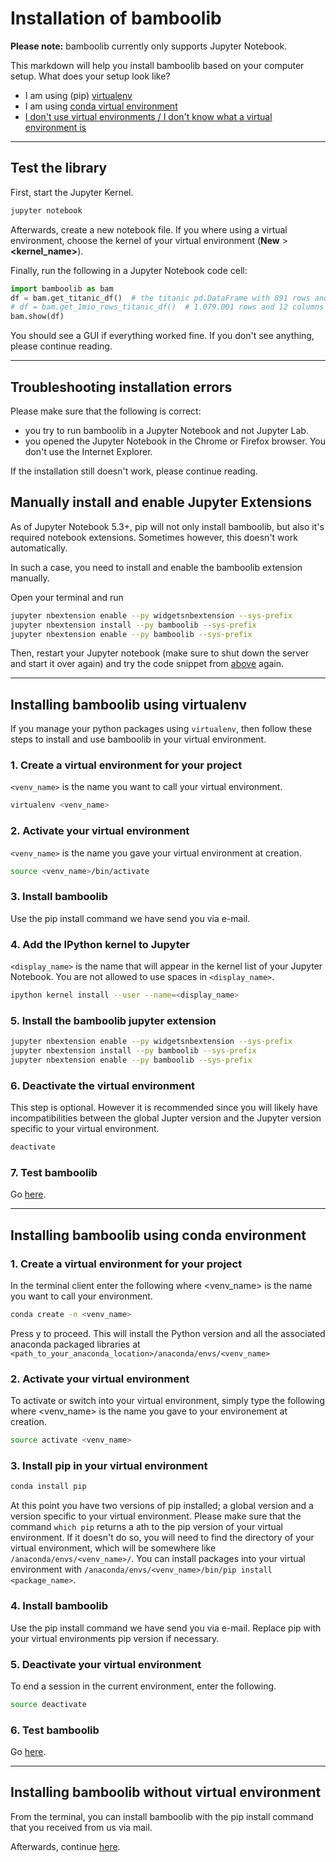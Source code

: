 # Installation of bamboolib

**Please note:** bamboolib currently only supports Jupyter Notebook.

This markdown will help you install bamboolib based on your computer setup. What does your setup look like?

- I am using (pip) [virtualenv](https://github.com/tkrabel/bamboolib/blob/master/Installation.md#installing-bamboolib-using-virtualenv)
- I am using [conda virtual environment](https://github.com/tkrabel/bamboolib/blob/master/Installation.md#installing-bamboolib-using-conda-environment)
- [I don't use virtual environments / I don't know what a virtual environment is](https://github.com/tkrabel/bamboolib/blob/master/Installation.md#installing-bamboolib-without-virtual-environment)

--------

## Test the library

First, start the Jupyter Kernel.

```bash
jupyter notebook
```

Afterwards, create a new notebook file. If you where using a virtual environment, choose the kernel of your virtual environment (**New** > **<kernel_name>**).

Finally, run the following in a Jupyter Notebook code cell:

```python
import bamboolib as bam
df = bam.get_titanic_df()  # the titanic pd.DataFrame with 891 rows and 12 columns
# df = bam.get_1mio_rows_titanic_df()  # 1.079.001 rows and 12 columns
bam.show(df)
```

You should see a GUI if everything worked fine. If you don't see anything, please continue reading.

--------

## Troubleshooting installation errors

Please make sure that the following is correct:
- you try to run bamboolib in a Jupyter Notebook and not Jupyter Lab.
- you opened the Jupyter Notebook in the Chrome or Firefox browser. You don't use the Internet Explorer.

If the installation still doesn't work, please continue reading.

## Manually install and enable Jupyter Extensions

As of Jupyter Notebook 5.3+, pip will not only install bamboolib, but also it's required notebook extensions. Sometimes however, this doesn't work automatically.

In such a case, you need to install and enable the bamboolib extension manually.

Open your terminal and run
```bash
jupyter nbextension enable --py widgetsnbextension --sys-prefix
jupyter nbextension install --py bamboolib --sys-prefix
jupyter nbextension enable --py bamboolib --sys-prefix
```

Then, restart your Jupyter notebook (make sure to shut down the server and start it over again) and try the code snippet from [above](https://github.com/tkrabel/bamboolib/blob/master/Installation.md#test-the-library) again.

---------

## Installing bamboolib using virtualenv

If you manage your python packages using `virtualenv`, then follow these steps to install and use bamboolib in your virtual environment.

### 1. Create a virtual environment for your project

`<venv_name>` is the name you want to call your virtual environment.

```bash
virtualenv <venv_name>
```

### 2. Activate your virtual environment

`<venv_name>` is the name you gave your virtual environment at creation.

```bash
source <venv_name>/bin/activate
```

### 3. Install bamboolib

Use the pip install command we have send you via e-mail.

### 4. Add the IPython kernel to Jupyter

`<display_name>` is the name that will appear in the kernel list of your Jupyter Notebook. You are not allowed to use spaces in `<display_name>`.

```bash
ipython kernel install --user --name=<display_name>
```

### 5. Install the bamboolib jupyter extension

```bash
jupyter nbextension enable --py widgetsnbextension --sys-prefix
jupyter nbextension install --py bamboolib --sys-prefix
jupyter nbextension enable --py bamboolib --sys-prefix
```

### 6. Deactivate the virtual environment

This step is optional. However it is recommended since you will likely have incompatibilities between the global Jupter version and the Jupyter version specific to your virtual environment.

```bash
deactivate
```

### 7. Test bamboolib

Go [here](https://github.com/tkrabel/bamboolib/blob/master/Installation.md#test-the-library).

------------

## Installing bamboolib using conda environment

### 1. Create a virtual environment for your project

In the terminal client enter the following where <venv_name> is the name you want to call your environment.

```bash
conda create -n <venv_name>
```

Press y to proceed. This will install the Python version and all the associated anaconda packaged libraries at `<path_to_your_anaconda_location>/anaconda/envs/<venv_name>`

### 2. Activate your virtual environment

To activate or switch into your virtual environment, simply type the following where <venv_name> is the name you gave to your environement at creation.

```bash
source activate <venv_name>
```

### 3. Install pip in your virtual environment

```bash
conda install pip
```

At this point you have two versions of pip installed; a global version and a version specific to your virtual environment. Please make sure that the command `which pip` returns a ath to the pip version of your virtual environment. If it doesn't do so, you will need to find the directory of your virtual environment, which will be somewhere like `/anaconda/envs/<venv_name>/`. You can install packages into your virtual environment with `/anaconda/envs/<venv_name>/bin/pip install <package_name>`.

### 4. Install bamboolib

Use the pip install command we have send you via e-mail. Replace pip with your virtual environments pip version if necessary.

### 5. Deactivate your virtual environment

To end a session in the current environment, enter the following.

```bash
source deactivate
```

### 6. Test bamboolib

Go [here](https://github.com/tkrabel/bamboolib/blob/master/Installation.md#test-the-library).

-----------

## Installing bamboolib without virtual environment

From the terminal, you can install bamboolib with the pip install command that you received from us via mail.

Afterwards, continue [here](https://github.com/tkrabel/bamboolib/blob/master/Installation.md#test-the-library).
